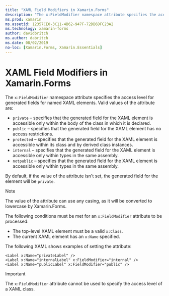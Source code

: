 ```yaml
---
title: "XAML Field Modifiers in Xamarin.Forms"
description: "The x:FieldModifier namespace attribute specifies the access level for generated fields for named XAML elements."
ms.prod: xamarin
ms.assetid: 12357CE0-3C11-4B62-947F-72DB6DFC23A2
ms.technology: xamarin-forms
author: davidbritch
ms.author: dabritch
ms.date: 08/02/2019
no-loc: [Xamarin.Forms, Xamarin.Essentials]
---
```


# XAML Field Modifiers in Xamarin.Forms

The `x:FieldModifier` namespace attribute specifies the access level for generated fields for named XAML elements. Valid values of the attribute are:

- `private` – specifies that the generated field for the XAML element is accessible only within the body of the class in which it is declared.
- `public`  – specifies that the generated field for the XAML element has no access restrictions.
- `protected` – specifies that the generated field for the XAML element is accessible within its class and by derived class instances.
- `internal` – specifies that the generated field for the XAML element is accessible only within types in the same assembly.
- `notpublic` – specifies that the generated field for the XAML element is accessible only within types in the same assembly.

By default, if the value of the attribute isn't set, the generated field for the element will be `private`.

> [!NOTE]
> The value of the attribute can use any casing, as it will be converted to lowercase by Xamarin.Forms.

The following conditions must be met for an `x:FieldModifier` attribute to be processed:

- The top-level XAML element must be a valid `x:Class`.
- The current XAML element has an `x:Name` specified.

The following XAML shows examples of setting the attribute:

```xaml
<Label x:Name="privateLabel" />
<Label x:Name="internalLabel" x:FieldModifier="internal" />
<Label x:Name="publicLabel" x:FieldModifier="public" />
```

> [!IMPORTANT]
> The `x:FieldModifier` attribute cannot be used to specify the access level of a XAML class.
